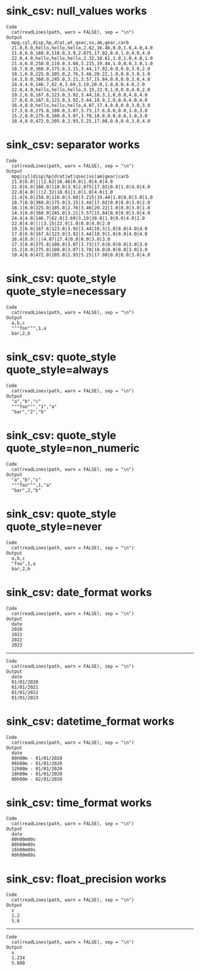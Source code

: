 # sink_csv: null_values works

    Code
      cat(readLines(path, warn = FALSE), sep = "\n")
    Output
      mpg,cyl,disp,hp,drat,wt,qsec,vs,am,gear,carb
      21.0,6.0,hello,hello,hello,2.62,16.46,0.0,1.0,4.0,4.0
      21.0,6.0,160.0,110.0,3.9,2.875,17.02,0.0,1.0,4.0,4.0
      22.8,4.0,hello,hello,hello,2.32,18.61,1.0,1.0,4.0,1.0
      21.4,6.0,258.0,110.0,3.08,3.215,19.44,1.0,0.0,3.0,1.0
      18.7,8.0,360.0,175.0,3.15,3.44,17.02,0.0,0.0,3.0,2.0
      18.1,6.0,225.0,105.0,2.76,3.46,20.22,1.0,0.0,3.0,1.0
      14.3,8.0,360.0,245.0,3.21,3.57,15.84,0.0,0.0,3.0,4.0
      24.4,4.0,146.7,62.0,3.69,3.19,20.0,1.0,0.0,4.0,2.0
      22.8,4.0,hello,hello,hello,3.15,22.9,1.0,0.0,4.0,2.0
      19.2,6.0,167.6,123.0,3.92,3.44,18.3,1.0,0.0,4.0,4.0
      17.8,6.0,167.6,123.0,3.92,3.44,18.9,1.0,0.0,4.0,4.0
      16.4,8.0,hello,hello,hello,4.07,17.4,0.0,0.0,3.0,3.0
      17.3,8.0,275.8,180.0,3.07,3.73,17.6,0.0,0.0,3.0,3.0
      15.2,8.0,275.8,180.0,3.07,3.78,18.0,0.0,0.0,3.0,3.0
      10.4,8.0,472.0,205.0,2.93,5.25,17.98,0.0,0.0,3.0,4.0

# sink_csv: separator works

    Code
      cat(readLines(path, warn = FALSE), sep = "\n")
    Output
      mpg|cyl|disp|hp|drat|wt|qsec|vs|am|gear|carb
      21.0|6.0||||2.62|16.46|0.0|1.0|4.0|4.0
      21.0|6.0|160.0|110.0|3.9|2.875|17.02|0.0|1.0|4.0|4.0
      22.8|4.0||||2.32|18.61|1.0|1.0|4.0|1.0
      21.4|6.0|258.0|110.0|3.08|3.215|19.44|1.0|0.0|3.0|1.0
      18.7|8.0|360.0|175.0|3.15|3.44|17.02|0.0|0.0|3.0|2.0
      18.1|6.0|225.0|105.0|2.76|3.46|20.22|1.0|0.0|3.0|1.0
      14.3|8.0|360.0|245.0|3.21|3.57|15.84|0.0|0.0|3.0|4.0
      24.4|4.0|146.7|62.0|3.69|3.19|20.0|1.0|0.0|4.0|2.0
      22.8|4.0||||3.15|22.9|1.0|0.0|4.0|2.0
      19.2|6.0|167.6|123.0|3.92|3.44|18.3|1.0|0.0|4.0|4.0
      17.8|6.0|167.6|123.0|3.92|3.44|18.9|1.0|0.0|4.0|4.0
      16.4|8.0||||4.07|17.4|0.0|0.0|3.0|3.0
      17.3|8.0|275.8|180.0|3.07|3.73|17.6|0.0|0.0|3.0|3.0
      15.2|8.0|275.8|180.0|3.07|3.78|18.0|0.0|0.0|3.0|3.0
      10.4|8.0|472.0|205.0|2.93|5.25|17.98|0.0|0.0|3.0|4.0

# sink_csv: quote_style quote_style=necessary

    Code
      cat(readLines(path, warn = FALSE), sep = "\n")
    Output
      a,b,c
      """foo""",1,a
      bar,2,b

# sink_csv: quote_style quote_style=always

    Code
      cat(readLines(path, warn = FALSE), sep = "\n")
    Output
      "a","b","c"
      """foo""","1","a"
      "bar","2","b"

# sink_csv: quote_style quote_style=non_numeric

    Code
      cat(readLines(path, warn = FALSE), sep = "\n")
    Output
      "a","b","c"
      """foo""",1,"a"
      "bar",2,"b"

# sink_csv: quote_style quote_style=never

    Code
      cat(readLines(path, warn = FALSE), sep = "\n")
    Output
      a,b,c
      "foo",1,a
      bar,2,b

# sink_csv: date_format works

    Code
      cat(readLines(path, warn = FALSE), sep = "\n")
    Output
      date
      2020
      2021
      2022
      2023

---

    Code
      cat(readLines(path, warn = FALSE), sep = "\n")
    Output
      date
      01/01/2020
      01/01/2021
      01/01/2022
      01/01/2023

# sink_csv: datetime_format works

    Code
      cat(readLines(path, warn = FALSE), sep = "\n")
    Output
      date
      00h00m - 01/01/2020
      06h00m - 01/01/2020
      12h00m - 01/01/2020
      18h00m - 01/01/2020
      00h00m - 02/01/2020

# sink_csv: time_format works

    Code
      cat(readLines(path, warn = FALSE), sep = "\n")
    Output
      date
      00h00m00s
      08h00m00s
      16h00m00s
      00h00m00s

# sink_csv: float_precision works

    Code
      cat(readLines(path, warn = FALSE), sep = "\n")
    Output
      x
      1.2
      5.6

---

    Code
      cat(readLines(path, warn = FALSE), sep = "\n")
    Output
      x
      1.234
      5.600

